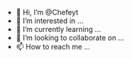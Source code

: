 - 👋 Hi, I’m @Chefeyt
- 👀 I’m interested in ...
- 🌱 I’m currently learning ...
- 💞️ I’m looking to collaborate on ...
- 📫 How to reach me ...

<!---
Chefeyt/Chefeyt is a ✨ special ✨ repository because its `README.md` (this file) appears on your GitHub profile.
You can click the Preview link to take a look at your changes.
--->
